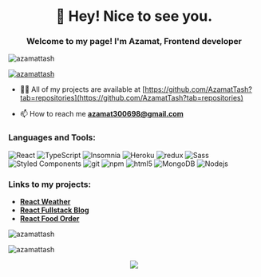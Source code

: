 <h1 align="center"> 👋 Hey! Nice to see you.</h1>
<h3 align="center">Welcome to my page! I'm Azamat, Frontend developer</h3>

<p align="left"> 
  <img src="https://komarev.com/ghpvc/?username=azamattash&label=Profile%20views&color=0e75b6&style=flat" alt="azamattash" /> 
 </p>

<p align="left"> 
  <a href="https://github.com/ryo-ma/github-profile-trophy"><img src="https://github-profile-trophy.vercel.app/?username=azamattash" alt="azamattash" /></a>
</p>

- 👨‍💻 All of my projects are available at [https://github.com/AzamatTash?tab=repositories](https://github.com/AzamatTash?tab=repositories)

- 📫 How to reach me **azamat300698@gmail.com**

<h3 align="left">Languages and Tools:</h3>
<p align="left"> 
  <img alt="React" src="https://img.shields.io/badge/-React-45b8d8?style=flat-square&logo=react&logoColor=white" />
  <img alt="TypeScript" src="https://img.shields.io/badge/-TypeScript-007ACC?style=flat-square&logo=typescript&logoColor=white" />
  <img alt="Insomnia" src="https://img.shields.io/badge/-Insomnia-5849BE?style=flat-square&logo=insomnia&logoColor=white" />
  <img alt="Heroku" src="https://img.shields.io/badge/-Heroku-430098?style=flat-square&logo=heroku&logoColor=white" />
  <img alt="redux" src="https://img.shields.io/badge/-Redux-764ABC?style=flat-square&logo=redux&logoColor=white" />
  <img alt="Sass" src="https://img.shields.io/badge/-Sass-CC6699?style=flat-square&logo=sass&logoColor=white" />
  <img alt="Styled Components" src="https://img.shields.io/badge/-Styled_Components-db7092?style=flat-square&logo=styled-components&logoColor=white" />
  <img alt="git" src="https://img.shields.io/badge/-Git-F05032?style=flat-square&logo=git&logoColor=white" />
  <img alt="npm" src="https://img.shields.io/badge/-NPM-CB3837?style=flat-square&logo=npm&logoColor=white" />
  <img alt="html5" src="https://img.shields.io/badge/-HTML5-E34F26?style=flat-square&logo=html5&logoColor=white" />
  <img alt="MongoDB" src="https://img.shields.io/badge/-MongoDB-13aa52?style=flat-square&logo=mongodb&logoColor=white" />
  <img alt="Nodejs" src="https://img.shields.io/badge/-Nodejs-43853d?style=flat-square&logo=Node.js&logoColor=white" />
</p>

<h3 align="left">Links to my projects:</h3>
<ul>
  <li>
    <a href="https://azamattash.github.io/React-Weather" target="_blank"><b>React Weather</b></a>
  </li>
  <li>
    <a href="https://react-blog-frontend-azamattash.vercel.app" target="_blank"><b>React Fullstack Blog</b></a>
  </li>
  <li>
    <a href="https://foodorder-32x99yr81-azamattash.vercel.app" target="_blank"><b>React Food Order</b></a>
  </li>
</ul>

<p>
  <img align="center" src="https://github-readme-stats.vercel.app/api/top-langs?username=azamattash&show_icons=true&locale=en&layout=compact" alt="azamattash" />
</p>

<p>
  <img align="center" src="https://github-readme-streak-stats.herokuapp.com/?user=azamattash&" alt="azamattash" />
</p>

<p align="center">
  <img src="https://capsule-render.vercel.app/api?type=waving&color=gradient&height=60&section=footer"/>
</p>
